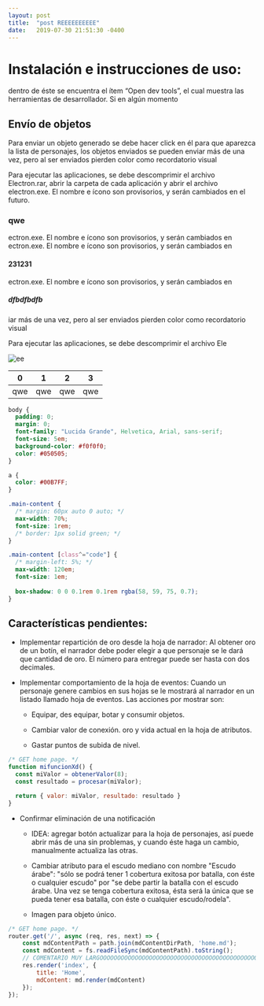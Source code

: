 ```yaml
---
layout: post
title:  "post REEEEEEEEEE"
date:   2019-07-30 21:51:30 -0400
---
```

# Instalación e instrucciones de uso:

dentro de éste se encuentra el ítem “Open dev tools”, el cual muestra las herramientas de desarrollador. Si en algún momento

## Envío de objetos

Para enviar un objeto generado se debe hacer click en él para que aparezca la lista de personajes, los objetos enviados se pueden enviar más de una vez, pero al ser enviados pierden color como recordatorio visual

Para ejecutar las aplicaciones, se debe descomprimir el archivo Electron.rar, abrir la carpeta de cada aplicación y abrir el archivo electron.exe. El nombre e ícono son provisorios, y serán cambiados en el futuro.

### qwe

ectron.exe. El nombre e ícono son provisorios, y serán cambiados en ectron.exe. El nombre e ícono son provisorios, y serán cambiados en 

#### 231231

ectron.exe. El nombre e ícono son provisorios, y serán cambiados en 

##### dfbdfbdfb

iar más de una vez, pero al ser enviados pierden color como recordatorio visual

Para ejecutar las aplicaciones, se debe descomprimir el archivo Ele

![ee](images/opm2.PNG)
  
0|1|2|3
--|--|--|--
qwe|qwe|qwe|qwe

```css
body {
  padding: 0;
  margin: 0;
  font-family: "Lucida Grande", Helvetica, Arial, sans-serif;
  font-size: 5em;
  background-color: #f0f0f0;
  color: #050505;
}

a {
  color: #00B7FF;
}

.main-content {
  /* margin: 60px auto 0 auto; */
  max-width: 70%;
  font-size: 1rem;
  /* border: 1px solid green; */
}

.main-content [class^="code"] {
  /* margin-left: 5%; */
  max-width: 120em;
  font-size: 1em;
  
  box-shadow: 0 0 0.1rem 0.1rem rgba(58, 59, 75, 0.7);
}
```

## Características pendientes:
* Implementar repartición de oro desde la hoja de narrador: Al obtener oro de un botín, el narrador debe poder elegir a que personaje se le dará que cantidad de oro. El número para entregar puede ser hasta con dos decimales.

* Implementar comportamiento de la hoja de eventos: Cuando un personaje genere cambios en sus hojas se le mostrará al narrador en un listado llamado hoja de eventos. Las acciones por mostrar son:

    * Equipar, des equipar, botar y consumir objetos.

    * Cambiar valor de conexión. oro y vida actual en la hoja de atributos.

    * Gastar puntos de subida de nivel.

```javascript
/* GET home page. */
function mifuncionXd() {
  const miValor = obtenerValor(8);
  const resultado = procesar(miValor);

  return { valor: miValor, resultado: resultado }
}
```

* Confirmar eliminación de una notificación

    * IDEA: agregar botón actualizar para la hoja de personajes, así puede abrir más de una sin problemas, y cuando éste haga un cambio, manualmente actualiza las otras.

    * Cambiar atributo para el escudo mediano con nombre "Escudo árabe": "sólo se podrá tener 1 cobertura exitosa por batalla, con éste o cualquier escudo" por "se debe partir la batalla con el escudo árabe. Una vez se tenga cobertura exitosa, ésta será la única que se pueda tener esa batalla, con éste o cualquier escudo/rodela".

    * Imagen para objeto único.


```javascript
/* GET home page. */
router.get('/', async (req, res, next) => {
    const mdContentPath = path.join(mdContentDirPath, 'home.md');
    const mdContent = fs.readFileSync(mdContentPath).toString();
    // COMENTARIO MUY LARGOOOOOOOOOOOOOOOOOOOOOOOOOOOOOOOOOOOOOOOOOOOOOOOOOOOOOOOOOOOOOOOOOOOOOOOOOOOOOOOOOOOOOOOOOOOO
    res.render('index', { 
        title: 'Home',
        mdContent: md.render(mdContent)
    });
});
```
